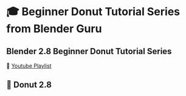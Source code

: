 # :mortar_board: Beginner Donut Tutorial Series from Blender Guru

## Blender 2.8 Beginner Donut Tutorial Series

:link: [Youtube Playlist](https://www.youtube.com/playlist?list=PLjEaoINr3zgEq0u2MzVgAaHEBt--xLB6U)

## :ice_cube: Donut 2.8
